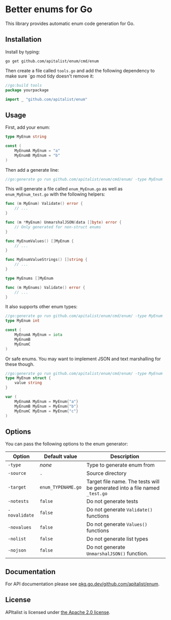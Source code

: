 # Better enums for Go

This library provides automatic enum code generation for Go.

## Installation

Install by typing:

```
go get github.com/apitalist/enum/cmd/enum
```

Then create a file called `tools.go` and add the following dependency to make sure `go mod tidy doesn't remove it:

```go
//go:build tools
package yourpackage

import _ "github.com/apitalist/enum"
```

## Usage

First, add your enum:

```go
type MyEnum string

const (
    MyEnumA MyEnum = "a"
    MyEnumB MyEnum = "b"
)
```

Then add a generate line:

```go
//go:generate go run github.com/apitalist/enum/cmd/enum/ -type MyEnum
```

This will generate a file called `enum_MyEnum.go` as well as `enum_MyEnum_test.go` with the following helpers:

```go
func (m MyEnum) Validate() error {
    // ...
}

func (m *MyEnum) UnmarshalJSON(data []byte) error {
    // Only generated for non-struct enums
}

func MyEnumValues() []MyEnum {
    // ...
}

func MyEnumValueStrings() []string {
    // ...
}

type MyEnums []MyEnum

func (m MyEnums) Validate() error {
    // ...
}
```

It also supports other enum types:

```go
//go:generate go run github.com/apitalist/enum/cmd/enum/ -type MyEnum
type MyEnum int

const (
    MyEnumA MyEnum = iota
    MyEnumB
    MyEnumC
)
```

Or safe enums. You may want to implement JSON and text marshalling for these though.

```go
//go:generate go run github.com/apitalist/enum/cmd/enum/ -type MyEnum
type MyEnum struct {
    value string
}

var (
    MyEnumA MyEnum = MyEnum{"a"}
    MyEnumB MyEnum = MyEnum{"b"}
    MyEnumC MyEnum = MyEnum{"c"}
)
```

## Options

You can pass the following options to the enum generator:

| Option        | Default value      | Description                                                                |
|---------------|--------------------|----------------------------------------------------------------------------|
| `-type`       | *none*             | Type to generate enum from                                                 |
| `-source`     | `.`                | Source directory                                                           |
| `-target`     | `enum_TYPENAME.go` | Target file name. The tests will be generated into a file named `_test.go` |
| `-notests`    | `false`            | Do not generate tests                                                      |
| `-novalidate` | `false`            | Do not generate `Validate()` functions                                     |
| `-novalues`   | `false`            | Do not generate `Values()` functions                                       |
| `-nolist`     | `false`            | Do not generate list types                                                 |
| `-nojson`     | `false`            | Do not generate `UnmarshalJSON()` function.                                |

## Documentation

For API documentation please see [pkg.go.dev/github.com/apitalist/enum](https://pkg.go.dev/github.com/apitalist/enum).

## License

APItalist is licensed under [the Apache 2.0 license](LICENSE).